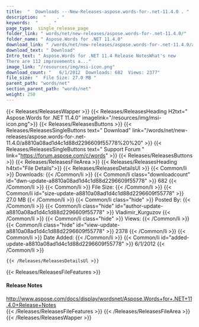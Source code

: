 ```yaml
---
title:  "  Downloads ---New-Releases-aspose.words-for-.net-11.4.0 . " 
description:  "    . " 
keywords:  "    . " 
page_type:  single_release_page
folder_link: " words/net/new-releases/aspose.words-for-.net-11.4.0/"
folder_name: " Aspose.Words for .NET 11.4.0"
download_link: " /words/net/new-releases/aspose.words-for-.net-11.4.0/a8810a08ad1d4c1d88d2296609f55778"
download_text: " Download"
Intro_text: " Aspose.Words for .NET 11.4 Release NotesWhat's new
There are 112 improvements a..."
image_link: "/resources/img/msi-icon.png"
download_count: "   6/1/2012  Downloads: 682  Views: 2377"
file_size: "  File Size: 27.0 MB "
parent_path: "words/net"
section_parent_path: "words/net"
weight: 250 
---
```


{{< Releases/ReleasesWapper >}}
  {{< Releases/ReleasesHeading H2txt=" Aspose.Words for .NET 11.4.0" imagelink="/resources/img/msi-icon.png">}}
  {{< Releases/ReleasesButtons >}}
    {{< Releases/ReleasesSingleButtons text=" Download" link="/words/net/new-releases/aspose.words-for-.net-11.4.0/a8810a08ad1d4c1d88d2296609f55778%20%20" >}}
    {{< Releases/ReleasesSingleButtons text=" Support Forum " link="https://forum.aspose.com/c/words" >}}
  {{< Releases/ReleasesButtons >}}
  {{< Releases/ReleasesFileArea >}}
    {{< Releases/ReleasesHeading h4txt="File Details">}}
    {{< Releases/ReleasesDetailsUl >}}
            {{< Common/li  >}} Downloads: {{< /Common/li >}} 
      {{< Common/li class="downloadcount" id="dwn-update-a8810a08ad1d4c1d88d2296609f55778" >}} 682 {{< /Common/li >}} 
      {{< Common/li  >}} File Size: {{< /Common/li >}} 
      {{< Common/li id="size-update-a8810a08ad1d4c1d88d2296609f55778" >}} 27.0 MB {{< /Common/li >}} 
      {{< Common/li  class="hide" >}} Posted By: {{< /Common/li >}} 
      {{< Common/li class="hide" id="author-update-a8810a08ad1d4c1d88d2296609f55778" >}} Vladimir_Kurguzov {{< /Common/li >}} 
      {{< Common/li class="hide"  >}} Views: {{< /Common/li >}} 
      {{< Common/li class="hide" id="view-update-a8810a08ad1d4c1d88d2296609f55778" >}} 2378 {{< /Common/li >}} 
      {{< Common/li  >}} Date Added: {{< /Common/li >}} 
      {{< Common/li id="added-update-a8810a08ad1d4c1d88d2296609f55778" >}} 6/1/2012 {{< /Common/li >}} 

    {{< /Releases/ReleasesDetailsUl >}}

  {{< Releases/ReleasesFileFeatures >}}
      <h4>Release Notes</h4><div><a href="http://www.aspose.com/docs/display/wordsnet/Aspose.Words+for+.NET+11.4.0+Release+Notes">http://www.aspose.com/docs/display/wordsnet/Aspose.Words+for+.NET+11.4.0+Release+Notes</a></div>
  {{< /Releases/ReleasesFileFeatures >}}
 {{< /Releases/ReleasesFileArea >}}
{{< /Releases/ReleasesWapper >}}


